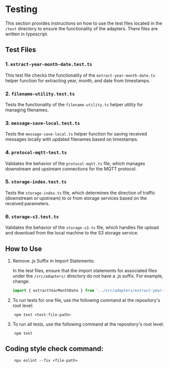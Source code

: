 # Testing

This section provides instructions on how to use the test files located in the `/test` directory to ensure the functionality of the adapters. There files are written in typescript.

## Test Files

### 1. `extract-year-month-date.test.ts`

This test file checks the functionality of the `extract-year-month-date.ts` helper function for extracting year, month, and date from timestamps.

### 2. `filename-utility.test.ts`

Tests the functionality of the `filename-utility.ts` helper utility for managing filenames.

### 3. `message-save-local.test.ts`

Tests the `message-save-local.ts` helper function for saving received messages locally with updated filenames based on timestamps.

### 4. `protocol-mqtt-test.ts`

Validates the behavior of the `protocol-mqtt.ts` file, which manages downstream and upstream connections for the MQTT protocol.

### 5. `storage-index.test.ts`

Tests the `storage-index.ts` file, which determines the direction of traffic (downstream or upstream) to or from storage services based on the received parameters.

### 6. `storage-s3.test.ts`

Validates the behavior of the `storage-s3.ts` file, which handles file upload and download from the local machine to the S3 storage service.

## How to Use

1. Remove .js Suffix in Import Statements:

   In the test files, ensure that the import statements for associated files under the `/src/adapters/` directory do not have a .js suffix. For example, change:

   ```typescript
   import { extractYearMonthDate } from '../src/adapters/extract-year-month-date.js';
2. To run tests for one file, use the following command at the repository's root level:
```console
    npm test <test-file-path>
```
3. To run all tests, use the following command at the repository's root level:
```console
    npm test
```

## Coding style check command:
```console
    npx eslint --fix <file-path>
```
